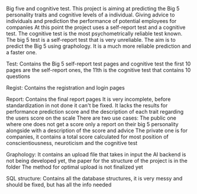 Big five and cognitive test.
This project is aiming at predicting the Big 5 personality traits and cognitive levels of a individual. Giving advice to individuals and prediction the performance of potential employees for companies
At this point the project uses a self-report test and a cognitive test. The cognitive test is the most psychometrically reliable test known. The big 5 test is a self-report test that is very unreliable.
The aim is to predict the Big 5 using graphology. It is a much more reliable prediction and a faster one. 



Test:
	Contains the Big 5 self-report test pages and cognitive test
	the first 10 pages are the self-report ones, the 11th is the cognitive test that contains 10 questions

Regist:
	Contains the registration and login pages 

Report:
Contains the final report pages
It is very incomplete, before standardization in not done it can't be fixed. It lacks the results for performance prediction score and the description of each trait regarding the users score on the scale
	There are two use cases: 
		The public one where one does not get a score only a report on their big 5 personality alongside with a description of the score and advice
		The private one is for companies, it contains a total score calculated for most position of conscientiousness, neuroticism and the cognitive test

Graphology:
	It contains an upload file that takes in input
	the AI backend is not being developed yet, the paper for the structure of the project is in the folder
	The method for optimal upload is not finalized yet
	
SQL structure:
	Contains all the database structures, it is very messy and should be fixed, but has all the info needed
